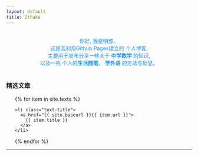```yaml
---
layout: default
title: Ithaka
---
```


<div class="introduction">
  <!-- <h1 align="center">明豫の岛</h1> -->



<br>
<div style="color:DodgerBlue;text-align:center">
你好, 我是明豫。<br>
这是我利用Github Pages建立的 个人博客,<br>
主要用于发布分享一些关于 <b>中学数学</b> 的知识,<br>
以及一些 个人的<b>生活随笔</b>、 <b>学外语</b> 的方法与反思。<br>
</div>
<br>

<div class="toc">
  <h3>精选文章</h3>
  <ul class="texts">
  {% for item in site.texts %}

    <li class="text-title">
      <a href="{{ site.baseurl }}{{ item.url }}">
        {{ item.title }}
      </a>
    </li>
  {% endfor %}
  </ul>
</div>
<hr>








